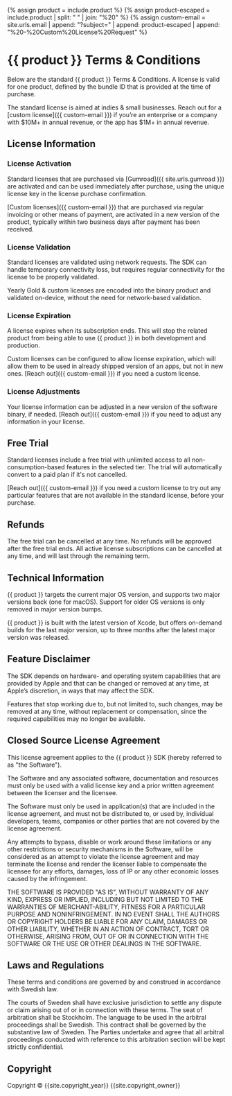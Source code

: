 {% assign product = include.product %}
{% assign product-escaped = include.product | split: " " | join: "%20" %}
{% assign custom-email = site.urls.email | append: "?subject=" | append: product-escaped | append: "%20-%20Custom%20License%20Request" %}

# {{ product }} Terms & Conditions

Below are the standard {{ product }} Terms & Conditions. A license is valid for one product, defined by the bundle ID that is provided at the time of purchase.

The standard license is aimed at indies & small businesses. Reach out for a [custom license]({{ custom-email }}) if you’re an enterprise or a company with $10M+ in annual revenue, or the app has $1M+ in annual revenue.


## License Information


### License Activation

Standard licenses that are purchased via [Gumroad]({{ site.urls.gumroad }}) are activated and can be used immediately after purchase, using the unique license key in the license purchase confirmation.

[Custom licenses]({{ custom-email }}) that are purchased via regular invoicing or other means of payment, are activated in a new version of the product, typically within two business days after payment has been received.

### License Validation

Standard licenses are validated using network requests. The SDK can handle temporary connectivity loss, but requires regular connectivity for the license to be properly validated.

Yearly Gold & custom licenses are encoded into the binary product and validated on-device, without the need for network-based validation.

### License Expiration

A license expires when its subscription ends. This will stop the related product from being able to use {{ product }} in both development and production.

Custom licenses can be configured to allow license expiration, which will allow them to be used in already shipped version of an apps, but not in new ones. [Reach out]({{ custom-email }}) if you need a custom license.

### License Adjustments

Your license information can be adjusted in a new version of the software binary, if needed. [Reach out]({{ custom-email }}) if you need to adjust any information in your license.


## Free Trial

Standard licenses include a free trial with unlimited access to all non-consumption-based features in the selected tier. The trial will automatically convert to a paid plan if it's not cancelled.

[Reach out]({{ custom-email }}) if you need a custom license to try out any particular features that are not available in the standard license, before your purchase.


## Refunds

The free trial can be cancelled at any time. No refunds will be approved after the free trial ends. All active license subscriptions can be cancelled at any time, and will last through the remaining term.


## Technical Information

{{ product }} targets the current major OS version, and supports two major versions back (one for macOS). Support for older OS versions is only removed in major version bumps.

{{ product }} is built with the latest version of Xcode, but offers on-demand builds for the last major version, up to three months after the latest major version was released. 


## Feature Disclaimer

The SDK depends on hardware- and operating system capabilities that are provided by Apple and that can be changed or removed at any time, at Apple’s discretion, in ways that may affect the SDK.

Features that stop working due to, but not limited to, such changes, may be removed at any time, without replacement or compensation, since the required capabilities may no longer be available.


## Closed Source License Agreement

This license agreement applies to the {{ product }} SDK (hereby referred to as "the Software").

The Software and any associated software, documentation and resources  must only be used with a valid license key and a prior written agreement between the licenser and the licensee.

The Software must only be used in application(s) that are included in the license agreement, and must not be distributed to, or used by, individual developers, teams, companies or other parties that are not covered by the license agreement.

Any attempts to bypass, disable or work around these limitations or any other restrictions or security mechanisms in the Software, will be considered as an attempt to violate the license agreement and may terminate the license and render the licenser liable to compensate the licensee for any efforts, damages, loss of IP or any other economic losses caused by the infringement.

THE SOFTWARE IS PROVIDED "AS IS", WITHOUT WARRANTY OF ANY KIND, EXPRESS OR IMPLIED, INCLUDING BUT NOT LIMITED TO THE WARRANTIES OF MERCHANT-ABILITY, FITNESS FOR A PARTICULAR PURPOSE AND NONINFRINGEMENT. IN NO EVENT SHALL THE AUTHORS OR COPYRIGHT HOLDERS BE LIABLE FOR ANY CLAIM, DAMAGES OR OTHER LIABILITY, WHETHER IN AN ACTION OF CONTRACT, TORT OR OTHERWISE, ARISING FROM, OUT OF OR IN CONNECTION WITH THE SOFTWARE OR THE USE OR OTHER DEALINGS IN THE SOFTWARE.


## Laws and Regulations

These terms and conditions are governed by and construed in accordance with Swedish law.

The courts of Sweden shall have exclusive jurisdiction to settle any dispute or claim arising out of or in connection with these terms. The seat of arbitration shall be Stockholm. The language to be used in the arbitral proceedings shall be Swedish. This contract shall be governed by the substantive law of Sweden. The Parties undertake and agree that all arbitral proceedings conducted with reference to this arbitration section will be kept strictly confidential.


## Copyright

Copyright © {{site.copyright_year}} {{site.copyright_owner}}